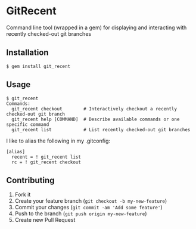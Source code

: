 # GitRecent

Command line tool (wrapped in a gem) for displaying and interacting with recently checked-out
git branches

## Installation

    $ gem install git_recent

## Usage

	$ git_recent
    Commands:
      git_recent checkout        # Interactively checkout a recently checked-out git branch
      git_recent help [COMMAND]  # Describe available commands or one specific command
      git_recent list            # List recently checked-out git branches

I like to alias the following in my .gitconfig:

	[alias]
	  recent = ! git_recent list
	  rc = ! git_recent checkout

## Contributing

1. Fork it
2. Create your feature branch (`git checkout -b my-new-feature`)
3. Commit your changes (`git commit -am 'Add some feature'`)
4. Push to the branch (`git push origin my-new-feature`)
5. Create new Pull Request
